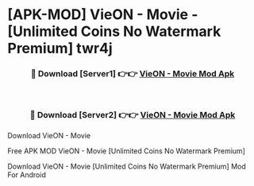 # [APK-MOD] VieON - Movie - [Unlimited Coins No Watermark Premium] twr4j



<div align="center">
<h3>🔴 Download [Server1] 👉👉 <a href="https://momento.my/?title=VieON_-_Movie">VieON - Movie Mod Apk</a></h3><br>

<h3>🔴 Download [Server2] 👉👉 <a href="https://momento.my/?title=VieON_-_Movie">VieON - Movie Mod Apk</a></h3>
</div>



Download VieON - Movie 

Free APK MOD VieON - Movie [Unlimited Coins No Watermark Premium]

Download VieON - Movie [Unlimited Coins No Watermark Premium] Mod For Android
